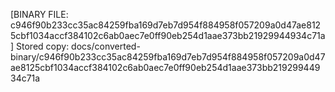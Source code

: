 [BINARY FILE: c946f90b233cc35ac84259fba169d7eb7d954f884958f057209a0d47ae8125cbf1034accf384102c6ab0aec7e0ff90eb254d1aae373bb21929944934c71a]
Stored copy: docs/converted-binary/c946f90b233cc35ac84259fba169d7eb7d954f884958f057209a0d47ae8125cbf1034accf384102c6ab0aec7e0ff90eb254d1aae373bb21929944934c71a
